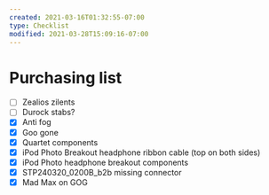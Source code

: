 ```yaml
---
created: 2021-03-16T01:32:55-07:00
type: Checklist
modified: 2021-03-28T15:09:16-07:00
---
```


# Purchasing list

- [ ] Zealios zilents
- [ ] Durock stabs?
- [x] Anti fog
- [x] Goo gone
- [x] Quartet components
- [x] iPod Photo Breakout headphone ribbon cable (top on both sides)
- [x] iPod Photo headphone breakout components
- [x] STP240320_0200B_b2b missing connector
- [x] Mad Max on GOG